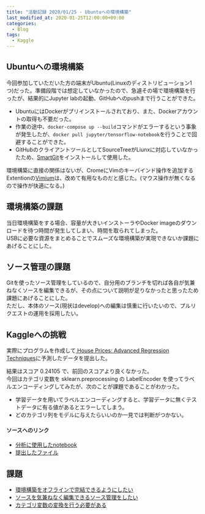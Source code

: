 ```yaml
---
title: "活動記録 2020/01/25 - Ubuntuへの環境構築"
last_modified_at: 2020-01-25T12:00:00+09:00
categories:
  - Blog
tags:
  - Kaggle
---
```


## Ubuntuへの環境構築
今回参加していただいた方の端末がUbuntu(Linuxのディストリビューション1つ)だった。準備段階では想定していなかったので、急遽その場で環境構築を行ったが、結果的にJupyter labの起動、GitHubへのpushまで行うことができた。  

* UbuntuにはDockerがプリインストールされており、また、Dockerアカウントの取得も不要だった。  
* 作業の途中、`docker-compose up --build`コマンドがエラーするという事象が発生したが、`docker pull jupyter/tensorflow-notebook`を行うことで回避することができた。  
* GitHubのクライアントツールとしてSourceTreeがLiunxに対応していなかったため、[SmartGit](https://www.syntevo.com/smartgit/)をインストールして使用した。

環境構築に直接の関係はないが、CromeにVimのキーバインド操作を追加するExtentionの[Vimium](https://chrome.google.com/webstore/detail/vimium/dbepggeogbaibhgnhhndojpepiihcmeb?hl=jp)は、改めて有用なものだと感じた。(マウス操作が無くなるので操作が快適になる。)

## 環境構築の課題
当日環境構築をする場合、容量が大きいインストーラやDocker imageのダウンロードを待つ時間が発生してしまい、時間を取られてしまった。  
USBに必要な資源をまとめることでスムーズな環境構築が実現できないか課題にあげることにした。

## ソース管理の課題
Gitを使ったソース管理をしているので、自分用のブランチを切れば各自が気兼ねなくソースを編集できるが、その点について説明が足りなかったと思ったため課題にあげることにした。  
ただし、本体のソース(現状はdevelop)への編集は慎重に行いたいので、プルリクエストの運用を採用したい。

## Kaggleへの挑戦
実際にプログラムを作成して[
House Prices: Advanced Regression Techniques](https://www.kaggle.com/c/house-prices-advanced-regression-techniques/overview)に予測したデータを提出した。  

結果はスコア 0.24105 で、前回のスコアより良くなかった。  
今回はカテゴリ変数を sklearn.preprocessing の LabelEncoder を使ってラベルエンコーディングしてみたが、次のことが課題であることがわかった。
* 学習データを用いてラベルエンコーディングすると、学習データに無くテストデータに有る値があるとエラーしてしまう。
* どのカテゴリ列をモデルに与えたらいいのか一見では判断がつかない。

#### ソースへのリンク
* [分析に使用したnotebook](https://github.com/CodeSeterpie/CodeSeterpie/blob/develop/Kaggle/HousePrices/notebook/main/20200125/mainnote.ipynb)
* [提出したファイル](https://github.com/CodeSeterpie/CodeSeterpie/blob/develop/Kaggle/HousePrices/output/main/20200125/submission.csv)

## 課題
* [環境構築をオフラインで完結できるようにしたい](https://github.com/CodeSeterpie/CodeSeterpie/issues/10)
* [ソースを気兼ねなく編集できるソース管理をしたい](https://github.com/CodeSeterpie/CodeSeterpie/issues/11)
* [カテゴリ変数の変換を行う必要がある](https://github.com/CodeSeterpie/CodeSeterpie/issues/6)

